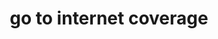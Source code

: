 ---
title: go to internet coverage
slug: internet-coverage
redirect: {
  url: "/cobertura_internet",
  timing: null
}
---